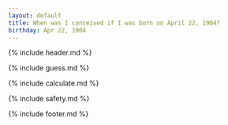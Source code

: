 ```yaml
---
layout: default
title: When was I conceived if I was born on April 22, 1904?
birthday: Apr 22, 1904
---
```


{% include header.md %}

{% include guess.md %}

{% include calculate.md %}

{% include safety.md %}

{% include footer.md %}



